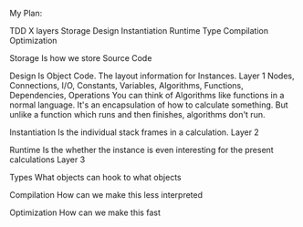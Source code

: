 My Plan:

TDD X layers
   Storage
   Design
   Instantiation
   Runtime
   Type
   Compilation
   Optimization

Storage
  Is how we store Source Code

Design
  Is Object Code.  The layout information for Instances.
  Layer 1
  Nodes, Connections, I/O,  Constants, Variables, Algorithms, Functions,
   Dependencies, Operations
  You can think of Algorithms like functions in a normal language.  It's an
  encapsulation of how to calculate something.  But unlike a function which
  runs and then finishes, algorithms don't run.  

Instantiation
  Is the individual stack frames in a calculation.
  Layer 2

Runtime
  Is the whether the instance is even interesting for the present calculations
  Layer 3

Types
  What objects can hook to what objects
 
Compilation
  How can we make this less interpreted

Optimization
  How can we make this fast
